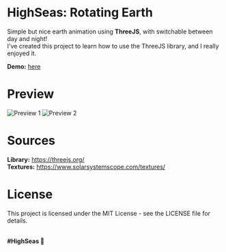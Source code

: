 # HighSeas: Rotating Earth
Simple but nice earth animation using **ThreeJS**, with switchable between day and night! <br>
I've created this project to learn how to use the ThreeJS library, and I really enjoyed it.

**Demo:** [here](https://ondrejpacovsky.cz/demo/highseas/RotatingEarth/index.html)

# Preview
![Preview 1](https://ondrejpacovsky.cz/demo/highseas/RotatingEarth/preview.jpg)
![Preview 2](https://ondrejpacovsky.cz/demo/highseas/RotatingEarth/preview2.jpg)

# Sources
**Library:** https://threejs.org/ <br>
**Textures:** https://www.solarsystemscope.com/textures/

# License
This project is licensed under the MIT License - see the LICENSE file for details.

<br>
<b>#HighSeas 💖</b>
